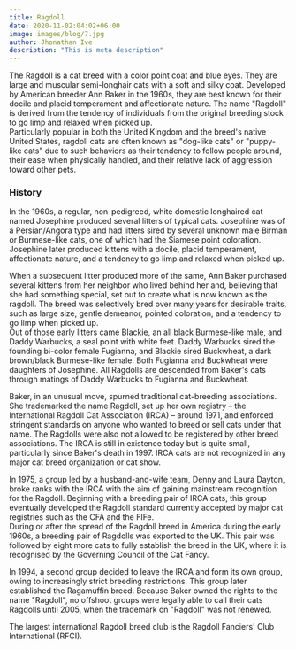 ```yaml
---
title: Ragdoll
date: 2020-11-02:04:02+06:00
image: images/blog/7.jpg
author: Jhonathan Ive
description: "This is meta description"
---
```

The Ragdoll is a cat breed with a color point coat and blue eyes. They are large and muscular semi-longhair cats with a soft and silky coat. Developed by American breeder Ann Baker in the 1960s, they are best known for their docile and placid temperament and affectionate nature. The name "Ragdoll" is derived from the tendency of individuals from the original breeding stock to go limp and relaxed when picked up.   
Particularly popular in both the United Kingdom and the breed's native United States, ragdoll cats are often known as "dog-like cats" or "puppy-like cats" due to such behaviors as their tendency to follow people around, their ease when physically handled, and their relative lack of aggression toward other pets.   
### History
In the 1960s, a regular, non-pedigreed, white domestic longhaired cat named Josephine produced several litters of typical cats. Josephine was of a Persian/Angora type and had litters sired by several unknown male Birman or Burmese-like cats, one of which had the Siamese point coloration. Josephine later produced kittens with a docile, placid temperament, affectionate nature, and a tendency to go limp and relaxed when picked up.  

When a subsequent litter produced more of the same, Ann Baker purchased several kittens from her neighbor who lived behind her and, believing that she had something special, set out to create what is now known as the ragdoll. The breed was selectively bred over many years for desirable traits, such as large size, gentle demeanor, pointed coloration, and a tendency to go limp when picked up.   
Out of those early litters came Blackie, an all black Burmese-like male, and Daddy Warbucks, a seal point with white feet. Daddy Warbucks sired the founding bi-color female Fugianna, and Blackie sired Buckwheat, a dark brown/black Burmese-like female. Both Fugianna and Buckwheat were daughters of Josephine. All Ragdolls are descended from Baker's cats through matings of Daddy Warbucks to Fugianna and Buckwheat.  

Baker, in an unusual move, spurned traditional cat-breeding associations. She trademarked the name Ragdoll, set up her own registry – the International Ragdoll Cat Association (IRCA) – around 1971, and enforced stringent standards on anyone who wanted to breed or sell cats under that name. The Ragdolls were also not allowed to be registered by other breed associations. The IRCA is still in existence today but is quite small, particularly since Baker's death in 1997. IRCA cats are not recognized in any major cat breed organization or cat show.   

In 1975, a group led by a husband-and-wife team, Denny and Laura Dayton, broke ranks with the IRCA with the aim of gaining mainstream recognition for the Ragdoll. Beginning with a breeding pair of IRCA cats, this group eventually developed the Ragdoll standard currently accepted by major cat registries such as the CFA and the FIFe.   
During or after the spread of the Ragdoll breed in America during the early 1960s, a breeding pair of Ragdolls was exported to the UK. This pair was followed by eight more cats to fully establish the breed in the UK, where it is recognised by the Governing Council of the Cat Fancy.   

In 1994, a second group decided to leave the IRCA and form its own group, owing to increasingly strict breeding restrictions. This group later established the Ragamuffin breed. Because Baker owned the rights to the name "Ragdoll", no offshoot groups were legally able to call their cats Ragdolls until 2005, when the trademark on "Ragdoll" was not renewed. 

The largest international Ragdoll breed club is the Ragdoll Fanciers' Club International (RFCI).   
